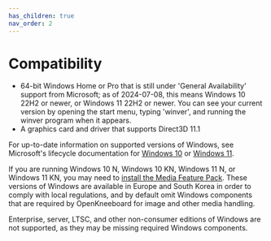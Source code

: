 ```yaml
---
has_children: true
nav_order: 2
---
```


# Compatibility

- 64-bit Windows Home or Pro that is still under 'General Availability' support from Microsoft; as of 2024-07-08, this means Windows 10 22H2 or newer, or Windows 11 22H2 or newer. You can see your current version by opening the start menu, typing 'winver', and running the winver program when it appears.
- A graphics card and driver that supports Direct3D 11.1

For up-to-date information on supported versions of Windows, see Microsoft's lifecycle documentation for [Windows 10](https://learn.microsoft.com/en-us/lifecycle/products/windows-10-home-and-pro) or [Windows 11](https://learn.microsoft.com/en-us/lifecycle/products/windows-11-home-and-pro).

If you are running Windows 10 N, Windows 10 KN, Windows 11 N, or Windows 11 KN, you may need to [install the Media Feature Pack](https://support.microsoft.com/en-us/topic/media-feature-pack-list-for-windows-n-editions-c1c6fffa-d052-8338-7a79-a4bb980a700a). These versions of Windows are available in Europe and South Korea in order to comply with local regulations, and by default omit Windows components that are required by OpenKneeboard for image and other media handling.

Enterprise, server, LTSC, and other non-consumer editions of Windows are not supported, as they may be missing required Windows components.
